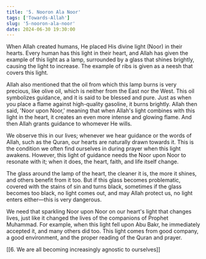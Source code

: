 ```yaml
---
title: '5. Nooron Ala Noor'
tags: ['Towards-Allah']
slug: '5-nooron-ala-noor'
date: 2024-06-30 19:30:00
---
```


When Allah created humans, He placed His divine light (Noor) in their hearts. Every human has this light in their heart, and Allah has given the example of this light as a lamp, surrounded by a glass that shines brightly, causing the light to increase. The example of ribs is given as a neesh that covers this light.

Allah also mentioned that the oil from which this lamp burns is very precious, like olive oil, which is neither from the East nor the West. This oil symbolizes guidance, and it is said to be blessed and pure. Just as when you place a flame against high-quality gasoline, it burns brightly. Allah then said, 'Noor upon Noor,' meaning that when Allah's light combines with this light in the heart, it creates an even more intense and glowing flame. And then Allah grants guidance to whomever He wills.

We observe this in our lives; whenever we hear guidance or the words of Allah, such as the Quran, our hearts are naturally drawn towards it. This is the condition we often find ourselves in during prayer when this light awakens. However, this light of guidance needs the Noor upon Noor to resonate with it; when it does, the heart, faith, and life itself change.

The glass around the lamp of the heart, the cleaner it is, the more it shines, and others benefit from it too. But if this glass becomes problematic, covered with the stains of sin and turns black, sometimes if the glass becomes too black, no light comes out, and may Allah protect us, no light enters either—this is very dangerous.

We need that sparkling Noor upon Noor on our heart's light that changes lives, just like it changed the lives of the companions of Prophet Muhammad. For example, when this light fell upon Abu Bakr, he immediately accepted it, and many others did too. This light comes from good company, a good environment, and the proper reading of the Quran and prayer.

[[6. We are all becoming increasingly agnostic to ourselves]]
